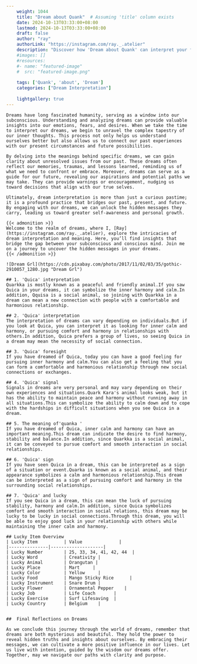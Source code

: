 ```yaml
---
    weight: 1044
    title: "Dream about Quank"  # Assuming 'title' column exists
    date: 2024-10-13T03:33:00+08:00
    lastmod: 2024-10-13T03:33:00+08:00
    draft: false
    author: "ray"
    authorLink: "https://instagram.com/ray._.atelier"
    description: "Discover how 'Dream about Quank' can interpret your future and uncover its significant meanings in your life."
    #images: []
    #resources:
    #- name: "featured-image"
    #  src: "featured-image.png"
    
    tags: ['Quank', 'about', 'Dream']
    categories: ["Dream Interpretation"]
    
    lightgallery: true
---
```

    
    Dreams have long fascinated humanity, serving as a window into our subconscious. Understanding and analyzing dreams can provide valuable insights into our emotions, fears, and desires. When we take the time to interpret our dreams, we begin to unravel the complex tapestry of our inner thoughts. This process not only helps us understand ourselves better but also allows us to connect our past experiences with our present circumstances and future possibilities.
    
    By delving into the meanings behind specific dreams, we can gain clarity about unresolved issues from our past. These dreams often reflect our memories, traumas, and lessons learned, reminding us of what we need to confront or embrace. Moreover, dreams can serve as a guide for our future, revealing our aspirations and potential paths we may take. They can provide warnings or encouragement, nudging us toward decisions that align with our true selves.
    
    Ultimately, dream interpretation is more than just a curious pastime; it is a profound practice that bridges our past, present, and future. By engaging with our dreams, we can unlock the hidden messages they carry, leading us toward greater self-awareness and personal growth.
    
    {{< admonition >}}
    Welcome to the realm of dreams, where I, [Ray](https://instagram.com/ray._.atelier), explore the intricacies of dream interpretation and meaning. Here, you’ll find insights that bridge the gap between your subconscious and conscious mind. Join me on a journey to uncover the hidden messages in your dreams.
    {{< /admonition >}}
    
    ![Dream Grl](https://cdn.pixabay.com/photo/2017/11/02/03/35/gothic-2910057_1280.jpg "Dream Grl")
    
    ## 1. 'Quica' interpretation
    Quarkka is mostly known as a peaceful and friendly animal.If you saw Quica in your dreams, it can symbolize the inner harmony and calm.In addition, Qquisa is a social animal, so joining with Quarkka in a dream can mean a new connection with people with a comfortable and harmonious relationship.
    
    ## 2. 'Quica' interpretation
    The interpretation of dreams can vary depending on individuals.But if you look at Quica, you can interpret it as looking for inner calm and harmony, or pursuing comfort and harmony in relationships with others.In addition, Quica prefers a group of lives, so seeing Quica in a dream may mean the necessity of social connection.
    
    ## 3. 'Quica' foresight
    If you have dreamed of Quica, today you can have a good feeling for pursuing inner harmony and calm.You can also get a feeling that you can form a comfortable and harmonious relationship through new social connections or exchanges.
    
    ## 4. 'Quica' signal
    Signals in dreams are very personal and may vary depending on their own experiences and situations.Quark Kara's animal looks weak, but it has the ability to maintain peace and harmony without running away in all situations.This can symbolize the ability to calm down and to cope with the hardships in difficult situations when you see Quica in a dream.
    
    ## 5. The meaning of'quanka '
    If you have dreamed of Quica, inner calm and harmony can have an important meaning.This dream can indicate the desire to find harmony, stability and balance.In addition, since Quarkka is a social animal, it can be conveyed to pursue comfort and smooth interaction in social relationships.
    
    ## 6. 'Quica' sign
    If you have seen Quica in a dream, this can be interpreted as a sign of a situation or event.Quarka is known as a social animal, and their appearance symbolizes a calm and harmonious relationship.This dream can be interpreted as a sign of pursuing comfort and harmony in the surrounding social relationships.
    
    ## 7. 'Quica' and lucky
    If you see Quica in a dream, this can mean the luck of pursuing stability, harmony and calm.In addition, since Quica symbolizes comfort and smooth interaction in social relations, this dream may be lucky to be lucky in social connections.Through this dream, you will be able to enjoy good luck in your relationship with others while maintaining the inner calm and harmony.
    
    ## Lucky Item Overview
    | Lucky Item          | Value              |
    |---------------|--------------------|
    | Lucky Number        | 25, 33, 34, 41, 42, 44  |
    | Lucky Word          | Creativity |
    | Lucky Animal        | Orangutan |
    | Lucky Place         | Mart     |
    | Lucky Color         | Yellow     |
    | Lucky Food          | Mango Sticky Rice      |
    | Lucky Instrument    | Snare Drum |
    | Lucky Flower        | Ornamental Pepper    |
    | Lucky Job           | Life Coach       |
    | Lucky Exercise      | Surf Lifesaving  |
    | Lucky Country       | Belgium    |
    
    
    ##  Final Reflections on Dreams
    
    As we conclude this journey through the world of dreams, remember that dreams are both mysterious and beautiful. They hold the power to reveal hidden truths and insights about ourselves. By embracing their messages, we can cultivate a more positive influence in our lives. Let us live with intention, guided by the wisdom our dreams offer. Together, may we navigate our paths with clarity and purpose.
    